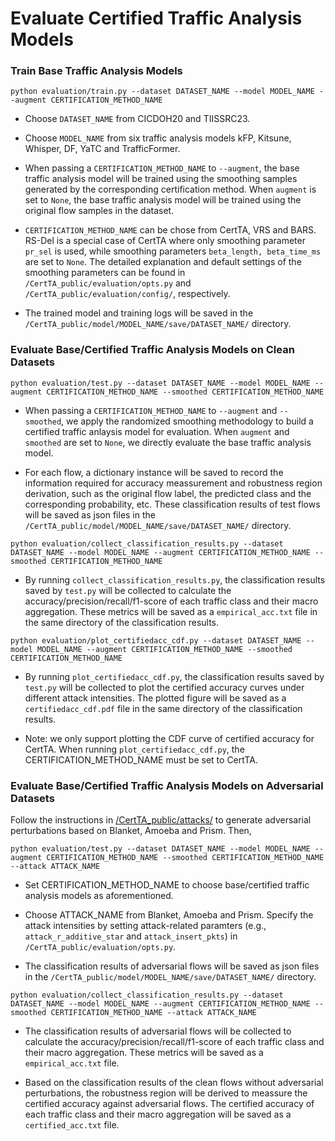 # Evaluate Certified Traffic Analysis Models


### Train Base Traffic Analysis Models

```
python evaluation/train.py --dataset DATASET_NAME --model MODEL_NAME --augment CERTIFICATION_METHOD_NAME 
```

* Choose `DATASET_NAME` from CICDOH20 and TIISSRC23. 

* Choose `MODEL_NAME` from six traffic analysis models kFP, Kitsune, Whisper, DF, YaTC and TrafficFormer.

* When passing a `CERTIFICATION_METHOD_NAME` to `--augment`, the base traffic analysis model will be trained using the smoothing samples generated by the corresponding certification method. When `augment` is set to `None`, the base traffic analysis model will be trained using the original flow samples in the dataset.

* `CERTIFICATION_METHOD_NAME` can be chose from CertTA, VRS and BARS. RS-Del is a special case of CertTA where only smoothing parameter `pr_sel` is used,  while smoothing parameters `beta_length, beta_time_ms` are set to `None`. The detailed explanation and default settings of the smoothing parameters can be found in `/CertTA_public/evaluation/opts.py` and `/CertTA_public/evaluation/config/`, respectively.

* The trained model and training logs will be saved in the `/CertTA_public/model/MODEL_NAME/save/DATASET_NAME/` directory.

### Evaluate Base/Certified Traffic Analysis Models on Clean Datasets

```
python evaluation/test.py --dataset DATASET_NAME --model MODEL_NAME --augment CERTIFICATION_METHOD_NAME --smoothed CERTIFICATION_METHOD_NAME
```

* When passing a `CERTIFICATION_METHOD_NAME` to `--augment` and  `--smoothed`, we apply the randomized smoothing methodology to build a certified traffic anlaysis model for evaluation. When `augment` and  `smoothed` are set to `None`, we directly evaluate the base traffic analysis model.

* For each flow, a dictionary instance will be saved to record the information required for accuracy meassurement and robustness region derivation, such as the original flow label, the predicted class and the corresponding probability, etc. These classification results of test flows will be saved as json files in the `/CertTA_public/model/MODEL_NAME/save/DATASET_NAME/` directory. 

```
python evaluation/collect_classification_results.py --dataset DATASET_NAME --model MODEL_NAME --augment CERTIFICATION_METHOD_NAME --smoothed CERTIFICATION_METHOD_NAME
```

* By running `collect_classification_results.py`, the classification results saved by `test.py` will be collected to calculate the accuracy/precision/recall/f1-score of each traffic class and their macro aggregation. These metrics will be saved as a `empirical_acc.txt` file in the same directory of the classification results.

```
python evaluation/plot_certifiedacc_cdf.py --dataset DATASET_NAME --model MODEL_NAME --augment CERTIFICATION_METHOD_NAME --smoothed CERTIFICATION_METHOD_NAME
```

* By running `plot_certifiedacc_cdf.py`, the classification results saved by `test.py` will be collected to plot the certified accuracy curves under different attack intensities. The plotted figure will be saved as a `certifiedacc_cdf.pdf` file in the same directory of the classification results.

* Note: we only support plotting the CDF curve of certified accuracy for CertTA. When running `plot_certifiedacc_cdf.py`, the CERTIFICATION_METHOD_NAME must be set to CertTA.

### Evaluate Base/Certified Traffic Analysis Models on Adversarial Datasets

Follow the instructions in [/CertTA_public/attacks/](https://github.com/InspiringGroup-Lab/CertTA/tree/main/attack) to generate adversarial perturbations based on Blanket, Amoeba and Prism. Then,


```
python evaluation/test.py --dataset DATASET_NAME --model MODEL_NAME --augment CERTIFICATION_METHOD_NAME --smoothed CERTIFICATION_METHOD_NAME --attack ATTACK_NAME
```

* Set CERTIFICATION_METHOD_NAME to choose base/certified traffic analysis models as aforementioned.

* Choose ATTACK_NAME from Blanket, Amoeba and Prism. Specify the attack intensities by setting attack-related paramters (e.g., `attack_r_additive_star` and `attack_insert_pkts`) in `/CertTA_public/evaluation/opts.py`. 

* The classification results of adversarial flows will be saved as json files in the `/CertTA_public/model/MODEL_NAME/save/DATASET_NAME/` directory. 

```
python evaluation/collect_classification_results.py --dataset DATASET_NAME --model MODEL_NAME --augment CERTIFICATION_METHOD_NAME --smoothed CERTIFICATION_METHOD_NAME --attack ATTACK_NAME
```

* The classification results of adversarial flows will be collected to calculate the accuracy/precision/recall/f1-score of each traffic class and their macro aggregation. These metrics will be saved as a `empirical_acc.txt` file.

* Based on the classification results of the clean flows without adversarial perturbations, the robustness region will be derived to meassure the certified accuracy against adversarial flows. The certified accuracy of each traffic class and their macro aggregation will be saved as a `certified_acc.txt` file.